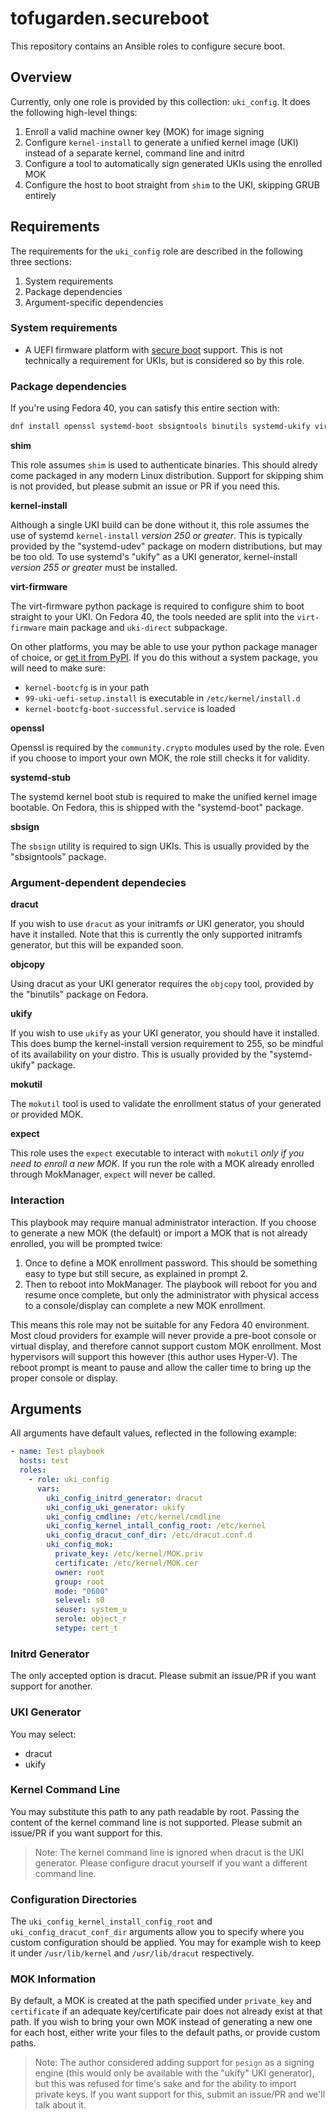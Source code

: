 # tofugarden.secureboot

This repository contains an Ansible roles to configure secure boot. 

## Overview

Currently, only one role is provided by this collection: `uki_config`. It does the following
high-level things:

1. Enroll a valid machine owner key (MOK) for image signing
2. Configure `kernel-install` to generate a unified kernel image (UKI) instead of a separate
   kernel, command line and initrd
3. Configure a tool to automatically sign generated UKIs using the enrolled MOK
4. Configure the host to boot straight from `shim` to the UKI, skipping GRUB entirely


## Requirements

The requirements for the `uki_config` role are described in the following three sections:
1. System requirements
2. Package dependencies
3. Argument-specific dependencies

### System requirements

- A UEFI firmware platform with [secure boot](https://en.wikipedia.org/wiki/UEFI#Secure_Boot)
  support. This is not technically a requirement for UKIs, but is considered so by this role.

### Package dependencies

If you're using Fedora 40, you can satisfy this entire section with:

```sh
dnf install openssl systemd-boot sbsigntools binutils systemd-ukify virt-firmware uki-direct expect
```

**shim**

This role assumes `shim` is used to authenticate binaries. This should alredy come packaged in any
modern Linux distribution. Support for skipping shim is not provided, but please submit an issue
or PR if you need this.

**kernel-install**

Although a single UKI build can be done without it, this role assumes the use of systemd
`kernel-install` *version 250 or greater*. This is typically provided by the "systemd-udev"
package on modern distributions, but may be too old. To use systemd's "ukify" as a UKI generator,
kernel-install *version 255 or greater* must be installed.

**virt-firmware**

The virt-firmware python package is required to configure shim to boot straight to your UKI. On
Fedora 40, the tools needed are split into the `virt-firmware` main package and `uki-direct`
subpackage. 

On other platforms, you may be able to use your python package manager of choice, or
[get it from PyPI](https://pypi.org/project/virt-firmware/). If you do this without a system
package, you will need to make sure:

- `kernel-bootcfg` is in your path
- `99-uki-uefi-setup.install` is executable in `/etc/kernel/install.d`
- `kernel-bootcfg-boot-successful.service` is loaded

**openssl**

Openssl is required by the `community.crypto` modules used by the role. Even if you choose to
import your own MOK, the role still checks it for validity.

**systemd-stub**

The systemd kernel boot stub is required to make the unified kernel image bootable. On Fedora,
this is shipped with the "systemd-boot" package.

**sbsign**

The `sbsign` utility is required to sign UKIs. This is usually provided by the "sbsigntools"
package.

### Argument-dependent dependecies

**dracut**

If you wish to use `dracut` as your initramfs *or* UKI generator, you should have it installed.
Note that this is currently the only supported initramfs generator, but this will be expanded
soon.

**objcopy**

Using dracut as your UKI generator requires the `objcopy` tool, provided by the "binutils"
package on Fedora.

**ukify**

If you wish to use `ukify` as your UKI generator, you should have it installed. This does bump
the kernel-install version requirement to 255, so be mindful of its availability on your distro.
This is usually provided by the "systemd-ukify" package.

**mokutil**

The `mokutil` tool is used to validate the enrollment status of your generated or provided MOK.

**expect**

This role uses the `expect` executable to interact with `mokutil` *only if you need to enroll a
new MOK*. If you run the role with a MOK already enrolled through MokManager, `expect` will
never be called.

### Interaction

This playbook may require manual administrator interaction. If you choose to generate a new MOK
(the default) or import a MOK that is not already enrolled, you will be prompted twice:
1. Once to define a MOK enrollment password. This should be something easy to type but still
   secure, as explained in prompt 2.
2. Then to reboot into MokManager. The playbook will reboot for you and resume once complete,
   but only the administrator with physical access to a console/display can complete a new
   MOK enrollment.

This means this role may not be suitable for any Fedora 40 environment. Most cloud providers
for example will never provide a pre-boot console or virtual display, and therefore cannot
support custom MOK enrollment. Most hypervisors will support this however (this author uses
Hyper-V). The reboot prompt is meant to pause and allow the caller time to bring up the proper
console or display.

## Arguments

All arguments have default values, reflected in the following example:

```yaml
- name: Test playbook
  hosts: test
  roles:
    - role: uki_config
      vars:
        uki_config_initrd_generator: dracut
        uki_config_uki_generator: ukify
        uki_config_cmdline: /etc/kernel/cmdline
        uki_config_kernel_intall_config_root: /etc/kernel
        uki_config_dracut_conf_dir: /etc/dracut.conf.d
        uki_config_mok:
          private_key: /etc/kernel/MOK.priv
          certificate: /etc/kernel/MOK.cer
          owner: root
          group: root
          mode: "0600"
          selevel: s0
          seuser: system_u
          serole: object_r
          setype: cert_t
```

### Initrd Generator

The only accepted option is dracut. Please submit an issue/PR if you want support for another.

### UKI Generator

You may select:
- dracut
- ukify

### Kernel Command Line

You may substitute this path to any path readable by root. Passing the content of the kernel
command line is not supported. Please submit an issue/PR if you want support for this.

> Note: The kernel command line is ignored when dracut is the UKI generator. Please configure
        dracut yourself if you want a different command line.

### Configuration Directories

The `uki_config_kernel_install_config_root` and `uki_config_dracut_conf_dir` arguments allow
you to specify where you custom configuration should be applied. You may for example wish to
keep it under `/usr/lib/kernel` and `/usr/lib/dracut` respectively.

### MOK Information

By default, a MOK is created at the path specified under `private_key` and `certificate` if
an adequate key/certificate pair does not already exist at that path. If you wish to bring
your own MOK instead of generating a new one for each host, either write your files to the
default paths, or provide custom paths.

> Note: The author considered adding support for `pesign` as a signing engine (this would
        only be available with the "ukify" UKI generator), but this was refused for time's
        sake and for the ability to import private keys. If you want support for this,
        submit an issue/PR and we'll talk about it.
